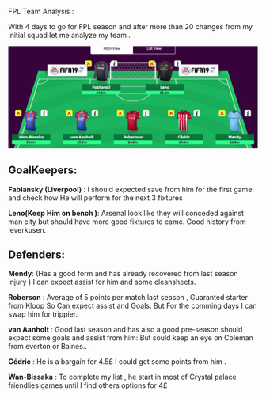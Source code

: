 FPL Team Analysis :

With 4 days to go for FPL season and after more than 20 changes from my initial squad let me analyze my team .

![defenders](pictures/defender.jpg)

## GoalKeepers:

**Fabiansky (Liverpool)** : I should expected save from him for the first game and check how He will perform for the next 3 fixtures

**Leno(Keep Him on bench )**: Arsenal look like they will conceded against man city but should have more good fixtures to came.
Good history from leverkusen.

## Defenders: 

**Mendy**: (Has a good form and has already recovered from last season injury ) I can expect assist for him and some cleansheets.

**Roberson** : Average of 5 points per match last season , Guaranted starter from Kloop So Can expect assist and Goals.
But For the comming days I can swap him for trippier.

**van Aanholt** : Good last season and has also a good pre-season should expect some goals and assist from him:
But sould keep an eye on Coleman from everton or Baines..

**Cédric** : He is a bargain for 4.5£ I could get some points from him .

**Wan-Bissaka** : To complete my list , he start in most of Crystal palace friendlies games until I find others options for 4£
